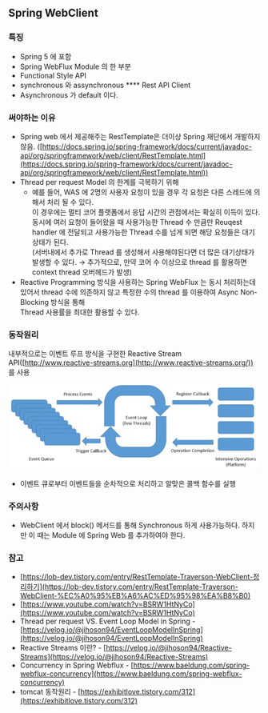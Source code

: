 ## Spring WebClient
### 특징

- Spring 5 에 포함
- Spring WebFlux Module 의 한 부분
- Functional Style API
- synchronous 와 assynchronous **** Rest API Client
- Asynchronous 가 default 이다.

### 써야하는 이유

- Spring web 에서 제공해주는 RestTemplate은 더이상 Spring 재단에서 개발하지 않음.  ([https://docs.spring.io/spring-framework/docs/current/javadoc-api/org/springframework/web/client/RestTemplate.html](https://docs.spring.io/spring-framework/docs/current/javadoc-api/org/springframework/web/client/RestTemplate.html))
- Thread per request Model 의 한계를 극복하기 위해
    - 예를 들어, WAS 에 2명의 사용자 요청이 있을 경우 각 요청은 다른 스레드에 의해서 처리 될 수 있다.</br>
      이 경우에는 멀티 코어 플랫폼에서 응답 시간의 관점에서는 확실히 이득이 있다.</br>
      동시에 여러 요청이 들어왔을 때 사용가능한  Thread 수 만큼만 Reuqest handler 에 전달되고 사용가능한 Thread 수를 넘게 되면 해당 요청들은 대기상태가 된다.</br>
      (서버내에서 추가로 Thread 를 생성해서 사용해야된다면 더 많은 대기상태가 발생할 수 있다. → 추가적으로, 만약 코어 수 이상으로 thread 를 활용하면 context thread 오버헤드가 발생)</br>
- Reactive Programming 방식을 사용하는 Spring WebFlux 는 동시 처리하는데 있어서 thread 수에 의존하지 않고 특정한 수의 thread 를 이용하여 Async Non-Blocking 방식을 통해</br>
  Thread 사용률을 최대한 활용할 수 있다.

### 동작원리

내부적으로는 이벤트 루프 방식을 구현한 Reactive Stream API([http://www.reactive-streams.org](http://www.reactive-streams.org/)) 를 사용

<img src="https://github.com/JungwooSim/Spring-Study/blob/main/webclient/img/1.png" width="500px;">

- 이벤트 큐로부터 이벤트들을 순차적으로 처리하고 알맞은 콜백 함수를 실행

### 주의사항

- WebClient 에서 block() 메서드를 통해 Synchronous 하게 사용가능하다. 하지만 이 때는 Module 에 Spring Web 를 추가하여야 한다.

### 참고

- [https://lob-dev.tistory.com/entry/RestTemplate-Traverson-WebClient-정리하기](https://lob-dev.tistory.com/entry/RestTemplate-Traverson-WebClient-%EC%A0%95%EB%A6%AC%ED%95%98%EA%B8%B0)
- [https://www.youtube.com/watch?v=BSRW1HtNyCo](https://www.youtube.com/watch?v=BSRW1HtNyCo)
- Thread per request VS. Event Loop Model in Spring - [https://velog.io/@jihoson94/EventLoopModelInSpring](https://velog.io/@jihoson94/EventLoopModelInSpring)
- Reactive Streams 이란? - [https://velog.io/@jihoson94/Reactive-Streams](https://velog.io/@jihoson94/Reactive-Streams)
- Concurrency in Spring Webflux - [https://www.baeldung.com/spring-webflux-concurrency](https://www.baeldung.com/spring-webflux-concurrency)
- tomcat 동작원리 - [https://exhibitlove.tistory.com/312](https://exhibitlove.tistory.com/312)
